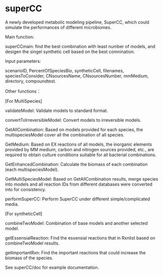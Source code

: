 # superCC
A newly developed metabolic modeling pipeline, SuperCC, which could simulate the performances of different microbiomes.

Main function:

superCCmain: find the best combination with least number of models, and desigen the singel synthetic cell based on the best comnination.

Input parameters: 

scenarioID, PercentOfSpeciesBio, syntheticCell, filenames, speciesToConsider, CNsourcesName, CNsourcesNumber, mmMedium, directory, compoundtest.

Other functions：

[For MultiSpecies]

validateModel: Validate models to standard format.

convertToIrreversibleModel: Convert models to irreversible models.

GetAllCombination: Based on models provided for each species, the multispeciesModel cover all the combination of all species.

GetMedium: Based on EX reactions of all models, the inorganic elements provided by MM medium, carbon and nitrogen sources provided, etc., are required to obtain culture conditions suitable for all bacterial combinations. 

GetEnhancedCombination: Calculate the biomass of each combination (each multispeciesModel).

GetMultiSpeciesModel: Based on GetAllCombination results, merge species into models and all reaction IDs from different databases were converted into for consistency.

performSuperCC: Perform SuperCC under different simple/complicated media.

[For syntheticCell]

combineTwoModel: Combination of base models and another selected model. 

getEssensialReaction: Find the essensial reactions that in Rxnlist based on combineTwoModel results.

getImportantRxn: Find the important reactions that could increase the biomass of the species.

See superCC/doc for example documentation.
